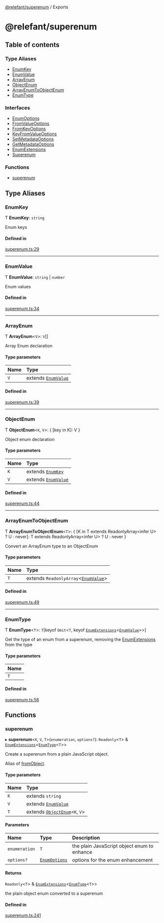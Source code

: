 [@relefant/superenum](API.md) / Exports

# @relefant/superenum

## Table of contents

### Type Aliases

- [EnumKey](modules.md#EnumKey)
- [EnumValue](modules.md#EnumValue)
- [ArrayEnum](modules.md#ArrayEnum)
- [ObjectEnum](modules.md#ObjectEnum)
- [ArrayEnumToObjectEnum](modules.md#ArrayEnumToObjectEnum)
- [EnumType](modules.md#EnumType)

### Interfaces

- [EnumOptions](interfaces/EnumOptions.md)
- [FromValueOptions](interfaces/FromValueOptions.md)
- [FromKeyOptions](interfaces/FromKeyOptions.md)
- [KeyFromValueOptions](interfaces/KeyFromValueOptions.md)
- [SetMetadataOptions](interfaces/SetMetadataOptions.md)
- [GetMetadataOptions](interfaces/GetMetadataOptions.md)
- [EnumExtensions](interfaces/EnumExtensions.md)
- [Superenum](interfaces/Superenum.md)

### Functions

- [superenum](modules.md#superenum)

## Type Aliases

### EnumKey

Ƭ **EnumKey**: `string`

Enum keys

#### Defined in

[superenum.ts:29](https://github.com/relefant/superenum/blob/4e8d1ef/src/superenum.ts#L29)

___

### EnumValue

Ƭ **EnumValue**: `string` \| `number`

Enum values

#### Defined in

[superenum.ts:34](https://github.com/relefant/superenum/blob/4e8d1ef/src/superenum.ts#L34)

___

### ArrayEnum

Ƭ **ArrayEnum**<`V`\>: `V`[]

Array Enum declaration

#### Type parameters

| Name | Type |
| :------ | :------ |
| `V` | extends [`EnumValue`](modules.md#EnumValue) |

#### Defined in

[superenum.ts:39](https://github.com/relefant/superenum/blob/4e8d1ef/src/superenum.ts#L39)

___

### ObjectEnum

Ƭ **ObjectEnum**<`K`, `V`\>: { [key in K]: V }

Object enum declaration

#### Type parameters

| Name | Type |
| :------ | :------ |
| `K` | extends [`EnumKey`](modules.md#EnumKey) |
| `V` | extends [`EnumValue`](modules.md#EnumValue) |

#### Defined in

[superenum.ts:44](https://github.com/relefant/superenum/blob/4e8d1ef/src/superenum.ts#L44)

___

### ArrayEnumToObjectEnum

Ƭ **ArrayEnumToObjectEnum**<`T`\>: { [K in T extends ReadonlyArray<infer U\> ? U : never]: T extends ReadonlyArray<infer U\> ? U : never }

Convert an ArrayEnum type to an ObjectEnum

#### Type parameters

| Name | Type |
| :------ | :------ |
| `T` | extends `ReadonlyArray`<[`EnumValue`](modules.md#EnumValue)\> |

#### Defined in

[superenum.ts:49](https://github.com/relefant/superenum/blob/4e8d1ef/src/superenum.ts#L49)

___

### EnumType

Ƭ **EnumType**<`T`\>: `T`[keyof `Omit`<`T`, keyof [`EnumExtensions`](interfaces/EnumExtensions.md)<[`EnumValue`](modules.md#EnumValue)\>\>]

Get the type of an enum from a superenum, removing the  [EnumExtensions](interfaces/EnumExtensions.md) from the type

#### Type parameters

| Name |
| :------ |
| `T` |

#### Defined in

[superenum.ts:56](https://github.com/relefant/superenum/blob/4e8d1ef/src/superenum.ts#L56)

## Functions

### superenum

▸ **superenum**<`K`, `V`, `T`\>(`enumeration`, `options?`): `Readonly`<`T`\> & [`EnumExtensions`](interfaces/EnumExtensions.md)<[`EnumType`](modules.md#EnumType)<`T`\>\>

Create a superenum from a plain JavaScript object.

Alias of [fromObject](interfaces/Superenum.md#fromObject).

#### Type parameters

| Name | Type |
| :------ | :------ |
| `K` | extends `string` |
| `V` | extends [`EnumValue`](modules.md#EnumValue) |
| `T` | extends [`ObjectEnum`](modules.md#ObjectEnum)<`K`, `V`\> |

#### Parameters

| Name | Type | Description |
| :------ | :------ | :------ |
| `enumeration` | `T` | the plain JavaScript object enum to enhance |
| `options?` | [`EnumOptions`](interfaces/EnumOptions.md) | options for the enum enhancement |

#### Returns

`Readonly`<`T`\> & [`EnumExtensions`](interfaces/EnumExtensions.md)<[`EnumType`](modules.md#EnumType)<`T`\>\>

the plain object enum converted to a superenum

#### Defined in

[superenum.ts:241](https://github.com/relefant/superenum/blob/4e8d1ef/src/superenum.ts#L241)
